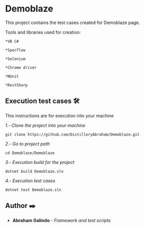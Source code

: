 ﻿# Demoblaze

This project contains the test cases created for Demoblaze page.
 
 Tools and libraries used for creation:

    *VB C#

    *Specflow

    *Selenium

    *Chrome driver

    *NUnit

    *RestSharp


## Execution test cases 🛠️

This instructions are for execution into your machine

_1.- Clone the project into your machine_

    git clone https://github.com/DistilleryAbraham/Demoblaze.git
   
_2.- Go to project path_

    cd Demoblaze/Demoblaze
   
_3.- Execution build for the project_

    dotnet build Demoblaze.sln
    
_4.- Execution test cases_

    dotnet test Demoblaze.sln
    

## Author ✒️

* **Abraham Galindo** - *Framework and test scripts*

